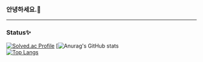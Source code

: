 ### 안녕하세요.👋

---
### Status✨
[![Solved.ac Profile](http://mazassumnida.wtf/api/generate_badge?boj=taegon1998)](https://solved.ac/taegon1998)
[![Anurag's GitHub stats](https://github-readme-stats.vercel.app/api?username=taegon98&show_icons=true&theme=tokyonight)<br/>
[![Top Langs](https://github-readme-stats.vercel.app/api/top-langs/?username=taegon98&layout=compact)](https://github.com/taegon98/github-readme-stats)
